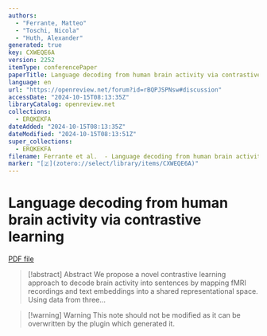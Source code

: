 ```yaml
---
authors:
  - "Ferrante, Matteo"
  - "Toschi, Nicola"
  - "Huth, Alexander"
generated: true
key: CXWEQE6A
version: 2252
itemType: conferencePaper
paperTitle: Language decoding from human brain activity via contrastive learning
language: en
url: "https://openreview.net/forum?id=rBQPJSPNsw#discussion"
accessDate: "2024-10-15T08:13:35Z"
libraryCatalog: openreview.net
collections:
  - ERQKEKFA
dateAdded: "2024-10-15T08:13:35Z"
dateModified: "2024-10-15T08:13:51Z"
super_collections:
  - ERQKEKFA
filename: Ferrante et al.  - Language decoding from human brain activity via contrastive learning.pdf
marker: "[🇿](zotero://select/library/items/CXWEQE6A)"
---
```

# Language decoding from human brain activity via contrastive learning

[PDF file](/Papers/PDFs/Ferrante%20et%20al.%20%20-%20Language%20decoding%20from%20human%20brain%20activity%20via%20contrastive%20learning.pdf)

> [!abstract] Abstract
> We propose a novel contrastive learning approach to decode brain activity into sentences by mapping fMRI recordings and text embeddings into a shared representational space. Using data from three...

>[!warning] Warning
> This note should not be modified as it can be overwritten by the plugin which generated it.

